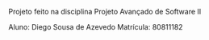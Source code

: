 Projeto feito na disciplina Projeto Avançado de Software II

Aluno: Diego Sousa de Azevedo
Matrícula: 80811182

